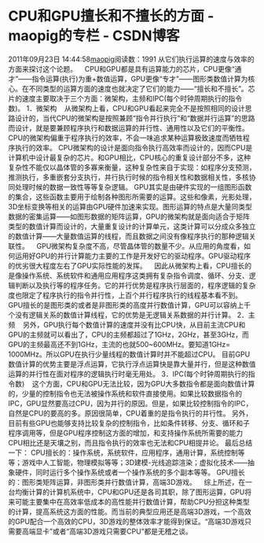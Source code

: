 # CPU和GPU擅长和不擅长的方面 - maopig的专栏 - CSDN博客
2011年09月23日 14:44:58[maopig](https://me.csdn.net/maopig)阅读数：1991
从它们执行运算的速度与效率的方面来探讨这个论题。
   CPU和GPU都是具有运算能力的芯片，CPU更像“通才”——指令运算(执行)为重+数值运算，GPU更像“专才”——图形类数值计算为核心。在不同类型的运算方面的速度也就决定了它们的能力——“擅长和不擅长”。芯片的速度主要取决于三个方面：微架构，主频和IPC(每个时钟周期执行的指令数)。
1．微架构
   从微架构上看，CPU和GPU看起来完全不是按照相同的设计思路设计的，当代CPU的微架构是按照兼顾“指令并行执行”和“数据并行运算”的思路而设计，就是要兼顾程序执行和数据运算的并行性、通用性以及它们的平衡性。CPU的微架构偏重于程序执行的效率，不会一味追求某种运算极致速度而牺牲程序执行的效率。
CPU微架构的设计是面向指令执行高效率而设计的，因而CPU是计算机中设计最复杂的芯片。和GPU相比，CPU核心的重复设计部分不多，这种复杂性不能仅以晶体管的多寡来衡量，这种复杂性来自于实现：如程序分支预测，推测执行，多重嵌套分支执行，并行执行时候的指令相关性和数据相关性，多核协同处理时候的数据一致性等等复杂逻辑。
 GPU其实是由硬件实现的一组图形函数的集合，这些函数主要用于绘制各种图形所需要的运算。这些和像素，光影处理，3D坐标变换等相关的运算由GPU硬件加速来实现。图形运算的特点是大量同类型数据的密集运算——如图形数据的矩阵运算，GPU的微架构就是面向适合于矩阵类型的数值计算而设计的，大量重复设计的计算单元，这类计算可以分成众多独立的数值计算——大量数值运算的线程，而且数据之间没有像程序执行的那种逻辑关联性。
   GPU微架构复杂度不高，尽管晶体管的数量不少。从应用的角度看，如何运用好GPU的并行计算能力主要的工作是开发好它的驱动程序。GPU驱动程序的优劣很大程度左右了GPU实际性能的发挥。
   因此从微架构上看，CPU擅长的是像操作系统、系统软件和通用应用程序这类拥有复杂指令调度、循环、分支、逻辑判断以及执行等的程序任务。它的并行优势是程序执行层面的，程序逻辑的复杂度也限定了程序执行的指令并行性，上百个并行程序执行的线程基本看不到。GPU擅长的是图形类的或者是非图形类的高度并行数值计算，GPU可以容纳上千个没有逻辑关系的数值计算线程，它的优势是无逻辑关系数据的并行计算。
2．主频
   另外，GPU执行每个数值计算的速度并没有比CPU快，从目前主流CPU和GPU的主频就可以看出了，CPU的主频都超过了1GHz，2GHz，甚至3GHz，而GPU的主频最高还不到1GHz，主流的也就500~600MHz。要知道1GHz= 1000MHz。所以GPU在执行少量线程的数值计算时并不能超过CPU。
目前GPU数值计算的优势主要是浮点运算，它执行浮点运算快是靠大量并行，但是这种数值运算的并行性在面对程序的逻辑执行时毫无用处。
3．IPC(每个时钟周期执行的指令数)
   这个方面，CPU和GPU无法比较，因为GPU大多数指令都是面向数值计算的，少量的控制指令也无法被操作系统和软件直接使用。如果比较数据指令的IPC，GPU显然要高过CPU，因为并行的原因。但是，如果比较控制指令的IPC，自然是CPU的要高的多。原因很简单，CPU着重的是指令执行的并行性。
另外，目前有些GPU也能够支持比较复杂的控制指令，比如条件转移、分支、循环和子程序调用等，但是GPU程序控制这方面的增加，和支持操作系统所需要的能力CPU相比还是天壤之别，而且指令执行的效率也无法和CPU相提并论。
最后总结一下：
CPU擅长的：操作系统，系统软件，应用程序，通用计算，系统控制等等；游戏中人工智能，物理模拟等等；3D建模-光线追踪渲染；虚拟化技术——抽象硬件，同时运行多个操作系统或者一个操作系统的多个副本等等。
GPU擅长的：图形类矩阵运算，非图形类并行数值计算，高端3D游戏。
   综上所述，在一台均衡计算的计算机系统中，CPU和GPU还是各司其职，除了图形运算，GPU将来可能主要集中在高效率低成本的高性能并行数值计算，帮助CPU分担这种类型的计算，提高系统这方面的性能。而当前的典型应用还是高端3D游戏，一个高效的GPU配合一个高效的CPU，3D游戏的整体效率才能得到保证。“高端3D游戏只需要高端显卡”或者“高端3D游戏只需要CPU”都是无稽之谈。
